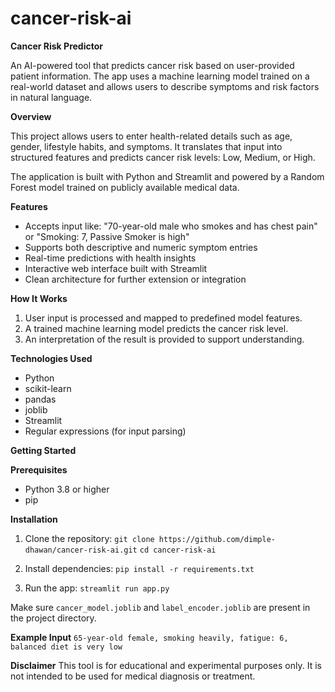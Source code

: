 # cancer-risk-ai
 

**Cancer Risk Predictor**

An AI-powered tool that predicts cancer risk based on user-provided patient information. The app uses a machine learning model trained on a real-world dataset and allows users to describe symptoms and risk factors in natural language.

**Overview**

This project allows users to enter health-related details such as age, gender, lifestyle habits, and symptoms. It translates that input into structured features and predicts cancer risk levels: Low, Medium, or High.

The application is built with Python and Streamlit and powered by a Random Forest model trained on publicly available medical data.

**Features**

* Accepts input like:
  "70-year-old male who smokes and has chest pain"
  or
  "Smoking: 7, Passive Smoker is high"
* Supports both descriptive and numeric symptom entries
* Real-time predictions with health insights
* Interactive web interface built with Streamlit
* Clean architecture for further extension or integration

**How It Works**

1. User input is processed and mapped to predefined model features.
2. A trained machine learning model predicts the cancer risk level.
3. An interpretation of the result is provided to support understanding.

**Technologies Used**

* Python
* scikit-learn
* pandas
* joblib
* Streamlit
* Regular expressions (for input parsing)

**Getting Started**

**Prerequisites**

* Python 3.8 or higher
* pip

**Installation**

1. Clone the repository:
   `git clone https://github.com/dimple-dhawan/cancer-risk-ai.git`
   `cd cancer-risk-ai`

2. Install dependencies:
   `pip install -r requirements.txt`

3. Run the app:
   `streamlit run app.py`

Make sure `cancer_model.joblib` and `label_encoder.joblib` are present in the project directory.

**Example Input**
`65-year-old female, smoking heavily, fatigue: 6, balanced diet is very low`

**Disclaimer**
This tool is for educational and experimental purposes only. It is not intended to be used for medical diagnosis or treatment.


